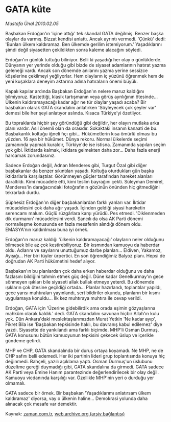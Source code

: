 # GATA küte

*Mustafa Ünal 2010.02.05*

<tr><td class="metin" colspan="2" style="padding-top: 20px; padding-left: 5px; ">Başbakan Erdoğan'ın 'içine attığı' tek skandal GATA değilmiş. Benzer başka olaylar da varmış. Bizzat kendisi anlattı. Ancak ayrıntı vermedi. 'Çünkü' dedi: 'Bunları ülkem kaldıramaz. Ben ülkemde gerilim istemiyorum.' Yaşadıklarını şimdi değil siyasetten çekildikten sonra kaleme alacağını söyledi.</td></tr><tr><td class="metin" colspan="2" style="padding-top: 20px; padding-left: 5px; "><p>Erdoğan'ın günlük tuttuğu biliniyor. Belli ki yaşadığı her olay o günlüklerde. Dünyanın yer yerinde olduğu gibi bizde de siyaset adamlarının hatırat yazma geleneği vardı. Ancak son dönemde anılarını yazma yerine sessizce köşelerine çekilmeyi yeğliyorlar. Hem olayların iç yüzünü öğrenmek hem de yeni kuşaklara deneyim aktarma adına hatıraların önemi büyük.
<p>Kapalı kapılar ardında Başbakan Erdoğan'ın nelere maruz kaldığını bilmiyoruz. Kastettiği, klasik tartışmanın veya görüş ayrılığının ötesinde... Ülkenin kaldıramayacağı kadar ağır ne tür olaylar yaşadı acaba? Bir başbakan olarak GATA skandalını anlatırken 'Söyleyecek çok şeyler var' demesi bile her şeyi anlatıyor aslında. Kısaca Türkiye'yi özetliyor. 
<p>Bu topraklarda hiçbir şey göründüğü gibi değildir, her olayın mutlaka arka planı vardır. Asıl önemli olan da orasıdır. Sokaktaki insanın kanaati de bu. Başbakanlık koltuğu iğneli fıçı gibi... Hükümetlerin kısa ömürlü olması bu yüzden. 16 aya bir hükümet. Dünya rekoru. Normal ülkelerde seçimi zamanında yapmak kuraldır, Türkiye'de ise istisna. Zamanında yapılan seçim yok gibi. İktidarda kalmak, iktidara gelmekten daha zor... Daha fazla enerji harcamak zorundasınız.
<p>Sadece Erdoğan değil, Adnan Menderes gibi, Turgut Özal gibi diğer başbakanlar da benzer sıkıntıları yaşadı. Koltuğa oturdukları gün başka iktidarlarla karşılaştılar. Görünmeyen güçler tarafından hareket alanları daraltıldı. Kimi mücadele etti, kimi teslim bayrağını çekti. Süleyman Demirel, Menderes'in darağacındaki fotoğrafının gözünün önünden hiç gitmediğini tekrarladı durdu. 
<p>Şüphesiz Erdoğan'ın diğer başbakanlardan farklı yanları var. İktidar mücadelesini çok daha ağır yaşadı. İçinden geldiği siyasi hareketin serencamı malum. Güçlü rüzgârlara karşı yürüdü. Pes etmedi. 'Diklenmeden dik durmanın' mücadelesini verdi. Sancılı da olsa AK Parti dönemi normalleşme konusunda en fazla mesafenin alındığı dönem oldu. EMASYA'nın kaldırılması buna iyi örnek. 
<p>Erdoğan'ın maruz kaldığı 'ülkenin kaldıramayacağı' olayların neler olduğunu bilmesek bile az çok kestirebiliyoruz. Bir kısmından kamuoyu da haberdar oldu. Adlarını ve sayılarını unuttuğumuz darbe planları... Eldiven, Yakamoz, Ayışığı... Her biri tüyler ürpertici. En son öğrendiğimiz Balyoz planı. Hepsi de doğrudan AK Parti hükümetini hedef alıyor.
<p>Başbakan'ın bu planlardan çok daha erken haberdar olduğunu ve daha fazlasını bildiğini tahmin etmek güç değil. Düne kadar Genelkurmay'ın gece sönmeyen ışıkları bile siyaseti allak bullak etmeye yeterdi. Bu dönemde ışıkların çok ötesine geçildiği ortada... Planlar hazırlandı, toplantılar yapıldı, gece yarısı muhtıraları yayınlandı, sert bildiriler okundu, planların bir kısmı uygulamaya konuldu... İlk kez muhtıraya muhtıra ile cevap verildi.
<p>Erdoğan, GATA için 'Üzerine gidebilirdik ama orada eşimin gözyaşlarına mahkûm olarak kaldık.' dedi. GATA skandalını savunan hiçbir Allah'ın kulu yok. Dün Ankara'daki meslektaşlarımızdan Murat Yetkin 'Ne kadar ayıp', Fikret Bila ise 'Başbakan tepkisinde haklı, bu davranış kabul edilemez' diye yazdı. Siyasette de yankılandı ama farklı biçimde. MHP'li Osman Durmuş, GATA konusunu bütün kamuoyunun tepkisini çekecek üslup ve içerikle gündeme getirdi.
<p>MHP ve CHP, GATA skandalında bir duruş ortaya koyamadı. Ne MHP, ne de CHP safını belli edemedi. Her iki partinin lideri grup toplantısında konuya hiç değinmedi. Bahçeli, yazılı açıklama yaptı. Osman Durmuş'un üslubunu düzeltme gereği duymadığı gibi, GATA skandalına da girmedi. GATA sadece AK Parti veya Emine Hanım parantezinde değerlendirilecek bir olay değil. Kamuoyu vicdanında karşılığı var. Özellikle MHP'nin yeri o durduğu yer olmamalı. 
<p>GATA sadece bir örnek. Bir başbakan 'Yaşadıklarımı anlatırsam ülkem kaldıramaz' diyorsa, vay o ülkenin haline... Demokrasi yolunda daha alınacak çok mesafe var demektir. <br/></p></p></p></p></p></p></p></p></p></p></td></tr>

Kaynak: [zaman.com.tr](http://zaman.com.tr/yazar.do?yazino=948254), [web.archive.org (arşiv bağlantısı)](http://web.archive.org/web/20100210044756/http://zaman.com.tr:80/yazar.do?yazino=948254)
